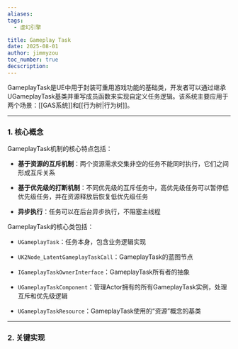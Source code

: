 ```yaml
---
aliases:
tags:
  - 虚幻引擎

title: Gameplay Task
date: 2025-08-01
author: jimmyzou
toc_number: true
decscription: 
---
```


GameplayTask是UE中用于封装可重用游戏功能的基础类，开发者可以通过继承UGameplayTask基类并重写成员函数来实现自定义任务逻辑。该系统主要应用于两个场景：[[GAS系统]]和[[行为树|行为树]]。

---
### **1. 核心概念**

GameplayTask机制的核心特点包括：

-  **基于资源的互斥机制**：两个资源需求交集非空的任务不能同时执行，它们之间形成互斥关系

- **基于优先级的打断机制**：不同优先级的互斥任务中，高优先级任务可以暂停低优先级任务，并在资源释放后恢复低优先级任务

- **异步执行**：任务可以在后台异步执行，不阻塞主线程

GameplayTask的核心类包括：

-  `UGameplayTask`：任务本身，包含业务逻辑实现

-  `UK2Node_LatentGameplayTaskCall`：GameplayTask的蓝图节点

-  `IGameplayTaskOwnerInterface`：GameplayTask所有者的抽象

-  `UGameplayTaskComponent`：管理Actor拥有的所有GameplayTask实例，处理互斥和优先级逻辑

-  `UGameplayTaskResource`：GameplayTask使用的“资源”概念的基类

---

### **2. 关键实现**